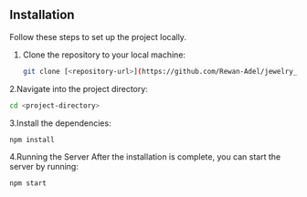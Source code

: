 ## Installation
Follow these steps to set up the project locally.

1. Clone the repository to your local machine:
   ```bash
   git clone [<repository-url>](https://github.com/Rewan-Adel/jewelry_APIs.git)
   ```
2.Navigate into the project directory:
 ```bash
cd <project-directory>
```
3.Install the dependencies:
 ```bash
npm install
```
4.Running the Server
After the installation is complete, you can start the server by running:
 ```bash
npm start
```

